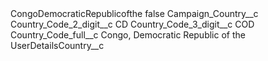 <?xml version="1.0" encoding="UTF-8"?>
<CustomMetadata xmlns="http://soap.sforce.com/2006/04/metadata" xmlns:xsi="http://www.w3.org/2001/XMLSchema-instance" xmlns:xsd="http://www.w3.org/2001/XMLSchema">
    <label>CongoDemocraticRepublicofthe</label>
    <protected>false</protected>
    <values>
        <field>Campaign_Country__c</field>
        <value xsi:nil="true"/>
    </values>
    <values>
        <field>Country_Code_2_digit__c</field>
        <value xsi:type="xsd:string">CD</value>
    </values>
    <values>
        <field>Country_Code_3_digit__c</field>
        <value xsi:type="xsd:string">COD</value>
    </values>
    <values>
        <field>Country_Code_full__c</field>
        <value xsi:type="xsd:string">Congo, Democratic Republic of the</value>
    </values>
    <values>
        <field>UserDetailsCountry__c</field>
        <value xsi:nil="true"/>
    </values>
</CustomMetadata>
